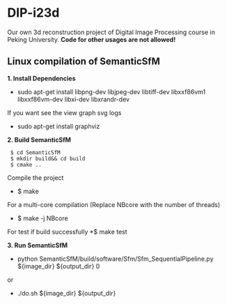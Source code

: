 # DIP-i23d
Our own 3d reconstruction project of Digital Image Processing course in Peking University.
**Code for other usages are not allowed!**

## Linux compilation of SemanticSfM

**1. Install Dependencies**
* sudo apt-get install libpng-dev libjpeg-dev libtiff-dev libxxf86vm1 libxxf86vm-dev libxi-dev libxrandr-dev

If you want see the view graph svg logs
* sudo apt-get install graphviz

**2. Build SemanticSfM**
```
 $ cd SemanticSfM
 $ mkdir build&& cd build
 $ cmake ..
 ```

Compile the project
 * $ make

For a multi-core compilation (Replace NBcore with the number of threads)
 * $ make -j NBcore

For test if build successfully
 *$ make test

**3. Run SemanticSfM**

 * python SemanticSfM/build/software/Sfm/Sfm_SequentialPipeline.py ${image_dir} ${output_dir} 0 
 
 or

 * ./do.sh ${image_dir} ${output_dir}

